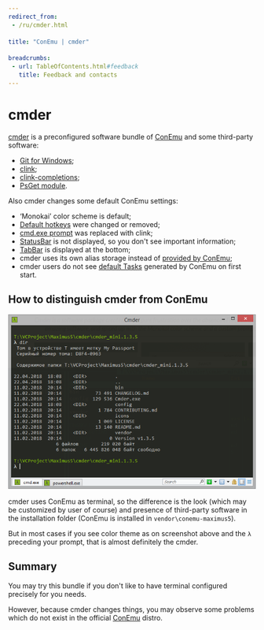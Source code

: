 ```yaml
---
redirect_from:
 - /ru/cmder.html

title: "ConEmu | cmder"

breadcrumbs:
 - url: TableOfContents.html#feedback
   title: Feedback and contacts
---
```


# cmder

[cmder](http://cmder.net/) is a preconfigured software bundle
of [ConEmu](https://conemu.github.io/) and some third-party software:

* [Git for Windows](https://gitforwindows.org/);
* [clink](TabCompletion.html#ConEmu_and_clink);
* [clink-completions](https://github.com/vladimir-kotikov/clink-completions);
* [PsGet module](https://github.com/psget/psget).

Also cmder changes some default ConEmu settings:

* ‘Monokai’ color scheme is default;
* [Default hotkeys](KeyboardShortcuts.html) were changed or removed;
* [cmd.exe prompt](CmdPrompt.html) was replaced with clink;
* [StatusBar](StatusBar.html) is not displayed, so you don't see important information;
* [TabBar](TabBar.html) is displayed at the bottom;
* cmder uses its own alias storage instead of [provided by ConEmu](SettingsEnvironment.html);
* cmder users do not see [default Tasks](Tasks.html) generated by ConEmu on first start.


## How to distinguish cmder from ConEmu

![cmder](/img/cmder.png)

cmder uses ConEmu as terminal, so the difference is the look
(which may be customized by user of course)
and presence of third-party software in the installation folder
(ConEmu is installed in `vendor\conemu-maximus5`).

But in most cases if you see color theme as on screenshot above
and the `λ` preceding your prompt, that is almost definitely the cmder.


## Summary

You may try this bundle if you don't like to have terminal configured precisely for you needs.

However, because cmder changes things, you may observe some problems which
do not exist in the official [ConEmu](https://conemu.github.io/) distro.
